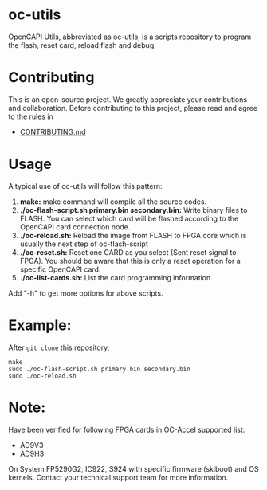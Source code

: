 # oc-utils
OpenCAPI Utils, abbreviated as oc-utils, is a scripts repository to program the flash, reset card, reload flash and debug.

# Contributing
This is an open-source project. We greatly appreciate your contributions and collaboration.
Before contributing to this project, please read and agree to the rules in
* [CONTRIBUTING.md](CONTRIBUTING.md)

# Usage
A typical use of oc-utils will follow this pattern:

1. **make:** make command will compile all the source codes.
2. **./oc-flash-script.sh primary.bin secondary.bin:** Write binary files to FLASH. You can select which card will be flashed according to the OpenCAPI card connection node.
3. **./oc-reload.sh:** Reload the image from FLASH to FPGA core which is usually the next step of oc-flash-script
4. **./oc-reset.sh:** Reset one CARD as you select (Sent reset signal to FPGA). You should be aware that this is only a reset operation for a specific OpenCAPI card.
4. **./oc-list-cards.sh:** List the card programming information. 

Add "-h" to get more options for above scripts.

# Example:
After `git clone` this repository, 

```
make
sudo ./oc-flash-script.sh primary.bin secondary.bin
sudo ./oc-reload.sh
```

# Note: 
Have been verified for following FPGA cards in OC-Accel supported list:
* AD9V3
* AD9H3

On System FP5290G2, IC922, S924 with specific firmware (skiboot) and OS kernels. 
Contact your technical support team for more information.


